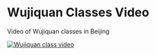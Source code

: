 # Wujiquan Classes Video

Video of Wujiquan classes in Beijing

[![Wujiquan class video](https://img.youtube.com/vi/ZtH6V6hyTY4/0.jpg)](https://www.youtube.com/watch?v=ZtH6V6hyTY4 "Wujiquan class video")
